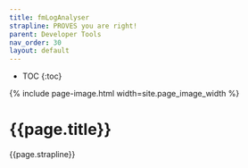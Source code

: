 ```yaml
---
title: fmLogAnalyser
strapline: PROVES you are right!
parent: Developer Tools
nav_order: 30
layout: default
---
```

- TOC
{:toc}

{% include page-image.html width=site.page_image_width %}

# {{page.title}}

{{page.strapline}}
